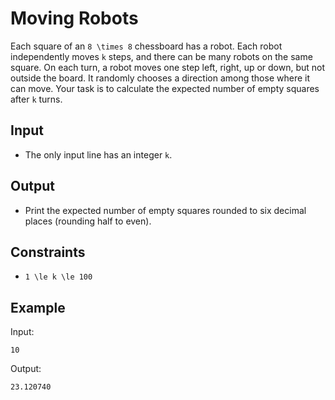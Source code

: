 # Moving Robots 

Each square of an ```8 \times 8``` chessboard has a robot. Each robot independently moves ```k``` steps, and there can be many robots on the same square.
On each turn, a robot moves one step left, right, up or down, but not outside the board. It randomly chooses a direction among those where it can move.
Your task is to calculate the expected number of empty squares after ```k``` turns.
## Input
- The only input line has an integer ```k```.
## Output
- Print the expected number of empty squares rounded to six decimal places (rounding half to even).
## Constraints

- ```1 \le k \le 100```

## Example
Input:
```
10
```

Output:
```
23.120740
```
